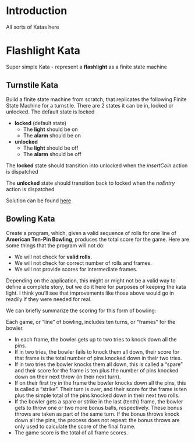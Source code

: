 

# Introduction

All sorts of Katas here

# Flashlight Kata

Super simple Kata - represent a **flashlight** as a finite state machine

## Turnstile Kata

Build a finite state machine from scratch, that replicates the following Finite State Machine for a turnstile. There are 2 states it can be in, locked or unlocked. The default state is locked

- **locked** (default state)
  - The **light** should be on 
  - The **alarm** should be on
- **unlocked**
  - The **light** should be off 
  - The **alarm** should be off

The **locked** state should transition into unlocked when the *insertCoin* action is dispatched

The **unlocked** state should transition back to locked when the  *noEntry* action is dispatched

Solution can be found [here](src/turnstile.js) 



## Bowling Kata

Create a program, which, given a valid sequence of rolls for one line of **American Ten-Pin Bowling**, produces the total score for the game. Here are some things that the program will not do:

- We will not check for **valid rolls**.
- We will not check for correct number of rolls and frames.
- We will not provide scores for intermediate frames.

Depending on the application, this might or might not be a valid way to define a complete story, but we do it here for purposes of keeping the kata light. I think you’ll see that improvements like those above would go in readily if they were needed for real.

We can briefly summarize the scoring for this form of bowling:

Each game, or “line” of bowling, includes ten turns, or “frames” for the bowler.

- In each frame, the bowler gets up to two tries to knock down all the pins.
- If in two tries, the bowler fails to knock them all down, their score for that frame is the total number of pins knocked down in their two tries.
- If in two tries the bowler knocks them all down, this is called a “spare” and their score for the frame is ten plus the number of pins knocked down on their next throw (in their next turn).
- If on their first try in the frame the bowler knocks down all the pins, this is called a “strike”. Their turn is over, and their score for the frame is ten plus the simple total of the pins knocked down in their next two rolls.
- If the bowler gets a spare or strike in the last (tenth) frame, the bowler gets to throw one or two more bonus balls, respectively. These bonus throws are taken as part of the same turn. If the bonus throws knock down all the pins, the process does not repeat: the bonus throws are only used to calculate the score of the final frame.
- The game score is the total of all frame scores.

